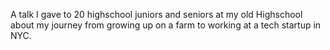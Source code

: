 A talk I gave to 20 highschool juniors and seniors at my old Highschool about my journey from growing up on a farm to working at a tech startup in NYC.